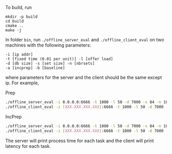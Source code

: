 To build, run
```
mkdir -p build  
cd build
cmake ..
make -j
```

In folder `bin`, run `./offline_server_eval` and `./offline_client_eval` on two machines with the following parameters:

```
-i [ip addr] 
-t [fixed time (0.01 per unit)] -l [offer load] 
-d [db size] -s [set size] -n [nbrsets] 
-a [incprep] -b [baseline]
```

where parameters for the server and the client should be the same except ip. For example,

Prep

```sh
./offline_server_eval -i 0.0.0.0:6666 -t 1000 -l 50 -d 7000 -s 84 -n 1020 -b
./offline_client_eval -i [XXX.XXX.XXX.XXX]:6666 -t 1000 -l 50 -d 7000 -s 84 -n 1020 -b
```

IncPrep

```sh
./offline_server_eval -i 0.0.0.0:6666 -t 1000 -l 50 -d 7000 -s 84 -n 1020  -a 70
./offline_client_eval -i [XXX.XXX.XXX.XXX]:6666 -t 1000 -l 50 -d 7000 -s 84 -n 1020 -a 70
```

The server will print process time for each task and the client will print latency for each task. 

